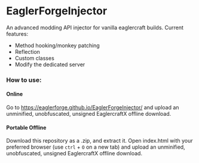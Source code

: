 # EaglerForgeInjector
An advanced modding API injector for vanilla eaglercraft builds.
Current features:
- Method hooking/monkey patching
- Reflection
- Custom classes
- Modify the dedicated server

### How to use:
#### Online
Go to https://eaglerforge.github.io/EaglerForgeInjector/ and upload an unminified, unobfuscated, unsigned EaglercraftX offline download.

#### Portable Offline
Download this repository as a .zip, and extract it. Open index.html with your preferred browser (use `ctrl` + `O` on a new tab) and upload an unminified, unobfuscated, unsigned EaglercraftX offline download.